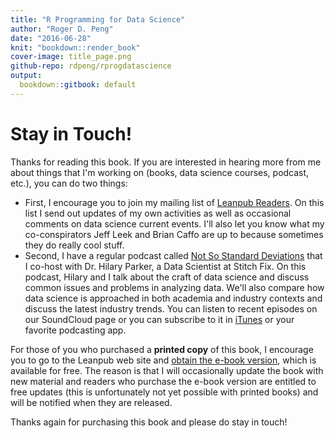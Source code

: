 ```yaml
---
title: "R Programming for Data Science"
author: "Roger D. Peng"
date: "2016-06-28"
knit: "bookdown::render_book"
cover-image: title_page.png
github-repo: rdpeng/rprogdatascience
output:
  bookdown::gitbook: default
---
```



# Stay in Touch!

Thanks for reading this book. If you are interested in
hearing more from me about things that I'm working on (books, data
science courses, podcast, etc.), you can do two things:

* First, I encourage you to join my mailing list of [Leanpub Readers](http://eepurl.com/bAJ3zj). On this list I send out updates of my own activities as well as occasional comments on data science current events. I'll also let you know what my co-conspirators Jeff Leek and Brian Caffo are up to because sometimes they do really cool stuff.
* Second, I have a regular podcast called [Not So Standard Deviations](https://soundcloud.com/nssd-podcast) that I co-host with Dr. Hilary Parker, a Data Scientist at Stitch Fix. On this podcast, Hilary and I talk about the craft of data science and discuss common issues and problems in analyzing data. We'll also compare how data science is approached in both academia and industry contexts and discuss the latest industry trends.  You can listen to recent episodes on our SoundCloud page or you can subscribe to it in [iTunes](https://itunes.apple.com/us/podcast/not-so-standard-deviations/id1040614570) or your favorite podcasting app.

For those of you who purchased a **printed copy** of this book, I encourage you to go to the Leanpub web site and [obtain the e-book version](https://leanpub.com/rprogramming), which is available for free. The reason is that I will occasionally update the book with new material and readers who purchase the e-book version are entitled to free updates (this is unfortunately not yet possible with printed books) and will be notified when they are released.

Thanks again for purchasing this book and please do stay in touch!
